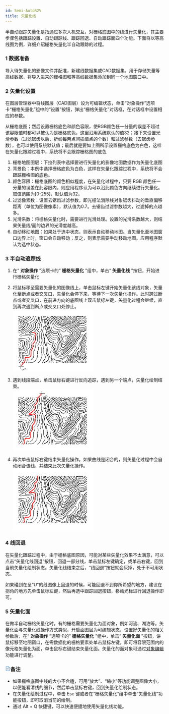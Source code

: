 ```yaml
---
id: Semi-AutoR2V
title: 矢量化线
---
```

半自动跟踪矢量化是指通过多次人机交互，对栅格底图中的线进行矢量化，其主要步骤包括跟踪设置、自动跟踪线、跟踪回退、自动跟踪面四个功能。下面将以等高线图为例，详细介绍栅格矢量化半自动跟踪的过程。

### 1 数据准备

导入待矢量化的影像文件并配准，新建线数据集或CAD数据集，用于存储矢量等高线数据，将导入进来的栅格图和等高线数据集添加到同一个地图窗口中。

### 2 矢量化设置

在图层管理器中将线图层（CAD图层）设为可编辑状态，单击“对象操作”选项卡“栅格矢量化”组中的“设置”按钮，弹出“栅格矢量化”对话框，在对话框中设置相应的参数。

从栅格底图；然后设置栅格底色和颜色容限，使RGB颜色任一分量的误差不超过该容限值时都可以被认为是栅格底色，这里沿用系统默认的值32；接下来设置光滑参数（过滤锯齿以后，折线每两点间插值点的个数）和过滤参数（去锯齿参数），也可以使用系统默认值；最后就是要如上图所示设置栅格底色为白色，这样在矢量化跟踪过程中，系统将不会跟踪栅格图的底色

1. 栅格地图图层：下拉列表中选择要进行矢量化的影像地图数据作为矢量化底图
2. 背景色：本例中选择栅格底色为白色，这样在矢量化跟踪过程中，系统将不会跟踪栅格图的底色。
3. 颜色容限：栅格底图的颜色相似程度，在矢量化过程中，只要 RGB 颜色任一分量的误差在此容限内，则应用程序认为可以沿此颜色方向继续进行矢量化。取值范围为[0-255]，默认值为32。
4. 过滤像素数：设置去锯齿过滤参数，即光栅法消除线对象锯齿抖动的垂直偏移距离（单位为图像像素），默认值为0.7。去锯齿过滤参数越大，过滤掉的点越多。
5. 光滑系数：将栅格矢量化时，需要进行光滑处理。设置的光滑系数越大，则结果矢量线/面的边界的光滑度越高。
6. 自动移动地图：如果处于选中状态，则表示自动移动地图。当矢量化至地图窗口边界上时，窗口会自动移动；反之，则表示需要手动移动地图。应用程序默认为选中状态。

### 3 半自动追踪线

1. 在“ **对象操作** ”选项卡的“ **栅格矢量化** ”组中，单击“ **矢量化线** ”按钮，开始进行栅格矢量化
2. 将鼠标移至需要矢量化的图像线上，单击鼠标左键开始矢量化该线对象，矢量化至断点或者交叉口，矢量化会停下来，等待下一次矢量化操作。此时跨过断点或者交叉口，在前进方向的底图线上双击鼠标左键，矢量化过程会继续，直到再次遇到断点或交叉口处停止。   
 ![](img/Line1.png)  

3. 遇到线段端点，单击鼠标右键进行反向追踪，遇到另一个端点，矢量化绘制结束。  
  ![](img/Line2.png)   
4. 再次单击鼠标右键结束矢量化操作。如果曲线是闭合的，则矢量化过程中会自动闭合该线，并结束此次矢量化操作。   
 ![](img/Line3.png)  

  
### 4 线回退

在矢量化跟踪过程中，由于栅格底图原因，可能对某些矢量化效果不太满意，可以点击“矢量化线回退”按钮，回退一部分线，单击鼠标左键确定，或单击右键，回到当前矢量化绘制状态。矢量化线结束之后，“线回退”按钮就会灰掉，处于不可用状态。

如果碰到在呈“U”的线图像上回退的时候，可能回退不到你所希望的地方，建议在拐角的地方先单击鼠标左键，然后再选中跟踪回退按钮，移动光标进行回退操作即可。

### 5 矢量化面

在做半自动栅格矢量化时，有的栅格需要矢量化为面对象，例如河流、湖泊等。矢量化面与矢量化线操作方式类似，开启面图层为可编辑状态，设置好矢量化的相关参数后，在“
**对象操作** ”选项卡的“ **栅格矢量化** ”组中，单击“ **矢量化面**
”按钮，讲鼠标移至地图窗口，在需数据化的栅格要素处单击鼠标左键，即可将容限范围内的像元格矢量化为面，单击鼠标右键结束矢量化面。矢量化的面对象可通过[对象编辑](../../DataProcessing/Objects/EditObjects/EdittingGeometry.htm)功能进行调整。

### ![](../../img/read.gif)备注

* 如果栅格底图中线的大小不合适，可用“放大”、“缩小”等功能调整图像大小，以便能看清线的细节，然后单击鼠标右键，回到矢量化绘制状态。 
* 在矢量化绘制过程中，单击 Esc 键或者在“栅格矢量化”组中单击“矢量化线”功能按钮，即可取消当前的绘制。
* 通过 Alt + Q 快捷键，可以快速便捷地使用矢量化线功能。
  
